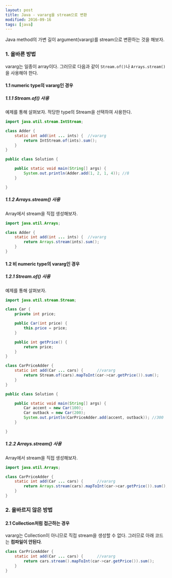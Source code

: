 ```yaml
---
layout: post
title: Java - vararg을 stream으로 변환
modified: 2016-09-16
tags: [java]
---
```


Java method의 가변 길이 argument(vararg)를 stream으로 변환하는 것을 해보자. 

### 1. 올바른 방법

vararg는 일종이 array이다. 그러므로 다음과 같이 `Stream.of()`나 `Arrays.stream()`을 사용해야 한다. 

#### 1.1 numeric type의 vararg인 경우 

##### 1.1.1 Stream.of() 사용

예제를 통해 살펴보자. 적당한 type의 Stream을 선택하여 사용한다. 

```java
import java.util.stream.IntStream;

class Adder {
	static int add(int ... ints) {	//vararg
		return IntStream.of(ints).sum();
	}
}

public class Solution {

	public static void main(String[] args) {
		System.out.println(Adder.add(1, 2, 1, 4)); //8
	}

}

```

##### 1.1.2 Arrays.stream() 사용

Array에서 stream을 직접 생성해보자. 

```java
import java.util.Arrays;

class Adder {
	static int add(int ... ints) {	//vararg
		return Arrays.stream(ints).sum();
	}
}
```


#### 1.2 비 numeric type의 vararg인 경우 

##### 1.2.1 Stream.of() 사용


예제를 통해 살펴보자. 

```java
import java.util.stream.Stream;

class Car {
	private int price;

	public Car(int price) {
		this.price = price;
	}

	public int getPrice() {
		return price;
	}
}

class CarPriceAdder {
	static int add(Car ... cars) { 		//vararg
		return Stream.of(cars).mapToInt(car->car.getPrice()).sum();
	}
}

public class Solution {

	public static void main(String[] args) {
		Car accent = new Car(100);
		Car outback = new Car(200);
		System.out.println(CarPriceAdder.add(accent, outback)); //300
	}

}
```

##### 1.2.2 Arrays.stream() 사용

Array에서 stream을 직접 생성해보자. 

```java
import java.util.Arrays;

class CarPriceAdder {
	static int add(Car ... cars) { 		//vararg
		return Arrays.stream(cars).mapToInt(car->car.getPrice()).sum();
	}
}
```

### 2. 올바르지 않은 방법 

#### 2.1 Collection처럼 접근하는 경우 

vararg는 Collection이 아니므로 직접 stream을 생성할 수 없다. 그러므로 아래 코드는 **컴파일이 안된다**. 

```java
class CarPriceAdder {
	static int add(Car ... cars) { 		//vararg
		return cars.stream().mapToInt(car->car.getPrice()).sum();
	}
}
```
